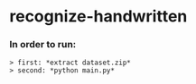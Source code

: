 # recognize-handwritten
### In order to run:
    > first: *extract dataset.zip*
    > second: *python main.py*